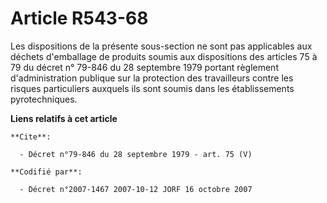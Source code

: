 # Article R543-68

Les dispositions de la présente sous-section ne sont pas applicables aux déchets d'emballage de produits soumis aux
dispositions des articles 75 à 79 du décret n° 79-846 du 28 septembre 1979 portant règlement d'administration publique sur la
protection des travailleurs contre les risques particuliers auxquels ils sont soumis dans les établissements pyrotechniques.

**Liens relatifs à cet article**

	**Cite**:

	  - Décret n°79-846 du 28 septembre 1979 - art. 75 (V)

	**Codifié par**:

	  - Décret n°2007-1467 2007-10-12 JORF 16 octobre 2007
